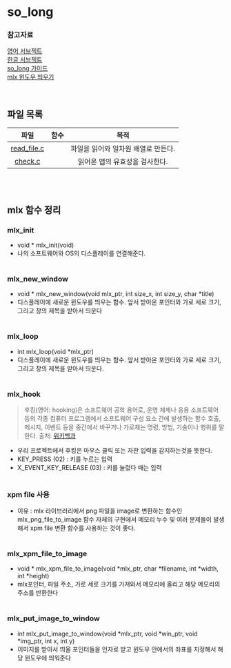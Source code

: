 # so_long

### 참고자료
[영어 서브젝트](https://cdn.intra.42.fr/pdf/pdf/35923/en.subject.pdf)<br>
[한글 서브젝트](./ko_sub.md)<br>
[so_long 가이드](https://techdebt.tistory.com/29)<br>
[mlx 윈도우 띄우기](https://velog.io/@jen133/miniLibX)<br>

<br>

## 파일 목록
| 파일 | 함수 | 목적 |
|:--:|:--:|:--:|
| [read_file.c](./README_read_file.md) |  | 파일을 읽어와 일차원 배열로 만든다. |
| [check.c](./README_check.md) |  | 읽어온 맵의 유효성을 검사한다. |

<br><br>

## mlx 함수 정리

### mlx_init
- void * mlx_init(void)
- 나의 소프트웨어와 OS의 디스플레이를 연결해준다.
<br><br>

### mlx_new_window
- void * mlx_new_window(void mlx_ptr, int size_x, int size_y, char *title)
- 디스플레이에 새로운 윈도우를 띄우는 함수. 앞서 받아온 포인터와 가로 세로 크기, 그리고 창의 제목을 받아서 띄운다
<br><br>

### mlx_loop
- int mlx_loop(void *mlx_ptr)
- 디스플레이에 새로운 윈도우를 띄우는 함수. 앞서 받아온 포인터와 가로 세로 크기, 그리고 창의 제목을 받아서 띄운다.
<br><br>

### mlx_hook
> 후킹(영어: hooking)은 소프트웨어 공학 용어로, 운영 체제나 응용 소프트웨어 등의 각종 컴퓨터 프로그램에서 소프트웨어 구성 요소 간에 발생하는 함수 호출, 메시지, 이벤트 등을 중간에서 바꾸거나 가로채는 명령, 방법, 기술이나 행위를 말한다. 출처: [위키백과](https://ko.wikipedia.org/wiki/%ED%9B%84%ED%82%B9)
- 우리 프로젝트에서 후킹은 마우스 클릭 또는 자판 입력을 감지하는것을 뜻한다.
- KEY_PRESS (02) : 키를 누르는 입력
- X_EVENT_KEY_RELEASE (03) : 키를 눌렀다 때는 입력
<br><br>

### xpm file 사용
- 이유 : mlx 라이브러리에서 png 파일을 image로 변환하는 함수인 mlx_png_file_to_image 함수 자체의 구현에서 메모리 누수 및 여러 문제들이 발생해서 xpm file 변환 함수를 사용하는 것이 좋다.
<br><br>

### mlx_xpm_file_to_image
- void * mlx_xpm_file_to_image(void *mlx_ptr, char *filename, int *width, int *height)
- mlx포인터, 파일 주소, 가로 세로 크기를 가져와서 메모리에 올리고 해당 메모리의 주소를 반환한다
<br><br>

### mlx_put_image_to_window
- int mlx_put_image_to_window(void *mlx_ptr, void *win_ptr, void *img_ptr, int x, int y)
- 이미지를 받아서 띄울 포인터들을 인자로 받고 윈도우 안에서의 좌표를 지정해서 해당 윈도우에 띄워준다
<br><br>
